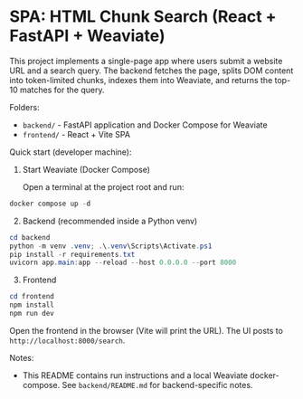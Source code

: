 # SPA: HTML Chunk Search (React + FastAPI + Weaviate)

This project implements a single-page app where users submit a website URL and a search query. The backend fetches the page, splits DOM content into token-limited chunks, indexes them into Weaviate, and returns the top-10 matches for the query.

Folders:
- `backend/` - FastAPI application and Docker Compose for Weaviate
- `frontend/` - React + Vite SPA

Quick start (developer machine):

1. Start Weaviate (Docker Compose)

   Open a terminal at the project root and run:

```powershell
docker compose up -d
```

2. Backend (recommended inside a Python venv)

```powershell
cd backend
python -m venv .venv; .\.venv\Scripts\Activate.ps1
pip install -r requirements.txt
uvicorn app.main:app --reload --host 0.0.0.0 --port 8000
```

3. Frontend

```powershell
cd frontend
npm install
npm run dev
```

Open the frontend in the browser (Vite will print the URL). The UI posts to `http://localhost:8000/search`.

Notes:
- This README contains run instructions and a local Weaviate docker-compose. See `backend/README.md` for backend-specific notes.

